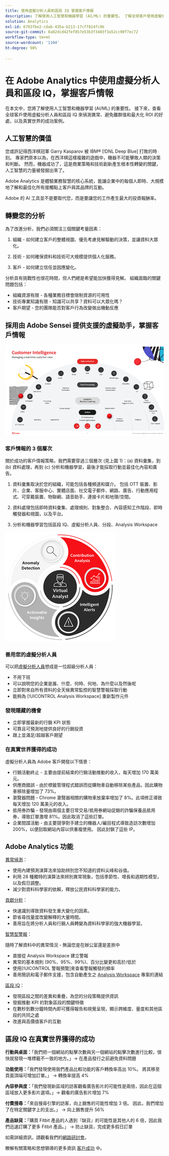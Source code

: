 ```yaml
---
title: 使用虛擬分析人員和區段 IQ 掌握客戶情報
description: 了解使用人工智慧和機器學習 (AI/ML) 的重要性。 了解全球客戶使用虛擬分析人員和區段 IQ 來偵測異常、避免離群值和最大化 ROI 的好處，並了解真實世界的成功案例。
solution: Analytics
exl-id: 6793fbe2-cdab-435a-b213-17cff814fc9b
source-git-commit: 8a02dcd42fef857e53b3f3403f3a52cc90f7ec72
workflow-type: tm+mt
source-wordcount: '1104'
ht-degree: 98%

---
```


# 在 Adobe Analytics 中使用虛擬分析人員和區段 IQ，掌握客戶情報

在本文中，您將了解使用人工智慧和機器學習 (AI/ML) 的重要性。 接下來，查看全球客戶使用虛擬分析人員和區段 IQ 來偵測異常、避免離群值和最大化 ROI 的好處，以及真實世界的成功案例。

## 人工智慧的價值

您或許記得西洋棋冠軍 Garry Kasparov 被 IBM® [!DNL Deep Blue] 打敗的時刻。 專家們原本以為，在西洋棋這樣複雜的遊戲中，機器不可能擊敗人類的決策和判斷。 然而，機器成功了，這是商業策略和技術創新產生根本性轉變的關鍵，人工智慧的力量被發掘出來了。

Adobe Analytics 是體驗業務智慧的核心系統，能讓企業中的每個人即時、大規模地了解和最佳化所有接觸點上客戶與其品牌的互動。

Adobe 的 AI 工具並不是要取代您，而是要讓您的工作產生最大的投資報酬率。

## 轉變您的分析

為了改進分析，我們必須關注三個關鍵考量因素：

1. 組織 - 如何建立客戶的整體視圖、優先考慮見解驅動的決策，並讓資料大眾化。

1. 技術 - 如何確保資料和技術可大規模提供個人化服務。

1. 客戶 - 如何建立信任並因應變化。

分析具有挑戰性也很花時間，但人們總是希望能加快獲得見解。 組織面臨的關鍵問題包括：

* 組織資源有限 - 各種業務目標會限制資源的可用性
* 技術專業知識有限 - 知識可以共享？資料可以大眾化嗎？
* 客戶期望 - 您的團隊能否對客戶行為改變做出機動反應

## 採用由 Adobe Sensei 提供支援的虛擬助手，掌握客戶情報

![客戶情報](assets/customer-intelligence.png)

### 客戶情報的 3 個層次

關於成功的客戶情報策略，我們需要穿過三個層次 (見上圖 1)：(a) 資料彙集，到 (b) 資料處理，再到 (c) 分析和機器學習，最後才能採取行動並最佳化內容和廣告。

1. 資料彙集取決於您的組織，可能包括各種頻道和媒介。 包括 OTT 裝置、影片、企業、客服中心、實體店面、社交電子郵件、網路、廣告、行動應用程式、可穿戴裝置、物聯網、語音助手、連接卡片和地理/空間。

1. 資料處理包括即時資料彙集、處理規則、對象整合、內容感知工作階段、即時觸發器和視圖，以及平台。

1. 分析和機器學習包括區段 IQ、虛擬分析人員、分段、Analysis Workspace

![虛擬分析](assets/virtual-analysis.png)

### 善用您的虛擬分析人員

可以把[虛擬分析人員](https://experienceleague.adobe.com/docs/analytics/analyze/analysis-workspace/virtual-analyst/overview.html?lang=tw)想成是一位超級分析人員：

* 不用下班
* 可以說明您的企業是誰、什麼、何時、何地、為什麼以及然後呢
* 立即對來自所有資料的全天候異常監控的智慧警報採取行動
* 能夠為 [!UICONTROL Analysis Workspace] 重新製作元件

### 發現隱藏的機會

* 立即掌握最新的行銷 KPI 狀態
* 可靠且可預測地提供良好的行銷投資
* 跟上並滿足/超越客戶期望

### 在真實世界獲得的成功

虛擬分析人員為 Adobe 客戶開發以下情景：

* 行銷活動終止 - 主要由提前結束的行銷活動推動的收入，每天增加 170 萬美元。
* 供應商錯誤 - 由於標籤管理程式錯誤而從購物車自動移除某些產品，因此購物車移除量增加了 73%。
* 瀏覽器問題 - Chrome 瀏覽器相關的購物車放棄率增加了 8%。此項修正導致每天增加 120 萬美元的收入。
* 抵用券詐騙 - 發現由兩個主要日常交易/抵用券網站促銷的詐騙保養品抵用券，導致訂單激增 81%。因此取消了這些訂單。
* 企業間諜活動 - 由主要競爭對手建立的機器人/編目程式導致造訪次數增加 200%，以便刮取網站內容以供重複使用。 因此封鎖了這些 IP。

## Adobe Analytics 功能

[異常偵測](https://experienceleague.adobe.com/docs/analytics/analyze/analysis-workspace/virtual-analyst/anomaly-detection/anomaly-detection.html?lang=zh-Hant)：

* 使用內建預測演算法來協助辨別您不知道的資料尖峰和谷值。
* 利用 28 種獨特的演算法來辨別異常現象，包括季節性、增長和週期性模型，以及假日調整。
* 減少對資料科學家的依賴，釋放公民資料科學家的能力。

[貢獻分析](https://experienceleague.adobe.com/docs/analytics/analyze/analysis-workspace/virtual-analyst/contribution-analysis/ca-tokens.html?lang=zh-Hant)：

* 快速識別導致資料發生重大變化的因素。
* 節省尋找量度改變解釋的大量時間。
* 善用旨在將分析人員和行銷人員轉變為資料科學家的強大機器學習。

[智慧型警報](https://experienceleague.adobe.com/docs/analytics/analyze/analysis-workspace/virtual-analyst/intelligent-alerts/intellligent-alerts.html?lang=zh-Hant)：

隨時了解資料中的異常情況 - 無論您是在辦公室還是差旅中

* 直接從 Analysis Workspace 建立警報
* 異常的基本規則 (90%、95%、99%)、百分比變更和高於/低於
* 使用[!UICONTROL 警報預覽]來查看警報觸發的頻率
* 善用簡訊和電子郵件支援，包含自動產生之 [Analysis Workspace](https://experienceleague.adobe.com/docs/analytics/analyze/analysis-workspace/home.html?lang=zh-TW) 專案的連結

[區段 IQ](https://experienceleague.adobe.com/docs/analytics/analyze/analysis-workspace/segment-iq.html?lang=tw)：

* 發現區段之間的差異和重疊，為您的分段策略提供資訊
* 發掘推動 KPI 的對象區段的關鍵特徵
* 在數秒到數分鐘時間內即可獲得報告和視覺呈現，顯示跨維度、量度和其他區段的共同之處
* 改進與高價值客戶的互動

## 區段 IQ 在真實世界獲得的成功

**行動與桌面：**「我們把一個網站的點擊次數與另一個網站的點擊次數進行比較，很快就發現一堆標籤不一致的地方。」→ 在產品發行之前避免資料問題

**功能使用：**「我們發現使用我們產品比較功能的客戶轉換率高出 10%。 將其移至頁面頂端可增加訂單。」 → 轉換率提高 4%

**內容參與度：**「我們發現新區域的訪客觀看廣告影片的可能性是兩倍，因此在這個區域放入更多影片選項。」→ 觀看的廣告影片增加 7%

**付費搜尋：**「來自搜尋引擎的訪客，向上銷售的可能性增加 3 倍。 因此，我們增加了在特定關鍵字上的支出。」 → 向上銷售提升 56%

**產品缺貨：**「購買 Fitbit 產品的人遇到『缺貨』的可能性是其他人的 6 倍，因此我們迅速訂購了更多 Fitbit 產品。」 → 防止缺貨，完成更多假日訂單

如需詳細資訊，請觀看我們的[網路研討會](https://adobecustomersuccess.adobeconnect.com/pmetho6ivh68/)。

瞭解有關策略和思想領導的更多資訊 [客戶成功](https://experienceleague.corp.adobe.com/docs/customer-success/customer-success/overview.html) 中。

